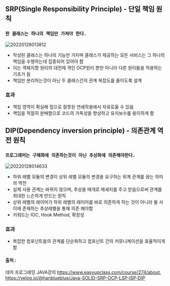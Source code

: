 ## SRP(Single Responsibility Principle) - 단일 책임 원칙

### `한 클래스는 하나의 책임만 가져야 한다.`

![20220128013812](https://user-images.githubusercontent.com/78770230/151404715-538bbe84-e786-4c37-a4a7-95afd743ba8d.jpg)

- 작성된 클래스는 하나의 기능만 가지며 클래스가 제공하는 모든 서비스는 그 하나의 책임을 수행하는데 집중되어 있어야 함
- 이는 객체지향 원리의 대전제 격인 OCP원리 뿐만 아니라 다른 원리들을 적용하는 기초가 됨
- 책임만 분리하는것이 아닌 두 클래스간의 관계 복잡도를 줄이도록 설계

### 효과

- 책임 영역이 확실해 짐으로 잘못된 연쇄작용에서 자유로울 수 있음
- 책임을 적절히 분배함으로 코드의 가독성을 향상하고 유지보수를 용이하게 함


## DIP(Dependency inversion principle) - 의존관계 역전 원칙

### `프로그래머는 구체화에 의존하는것이 아닌 추상화에 의존해야한다.`

![20220128014633](https://user-images.githubusercontent.com/78770230/151404735-9ffefca0-c3fd-4001-93c0-a78aad536b78.jpg)

- 하위 레벨 모듈의 변경이 상위 레벨 모듈의 변경을 요구하는 위계 관계를 끊는 의미의 역전
- 실제 사용 관계는 바뀌지 않으며, 추상을 매개로 메세지를 주고 받음으로써 관계를 최대한 느슨하게 만드는 원칙
- 상위 레벨의 레이어가 하위 레벨의 레이어를 바로 의존하게 하는 것이 아니라 둘 사이에 존재하는 추상레벨을 통해 의존 해야함
- 키워드는 IOC, Hook Method, 확장성


### 효과

- 복잡한 컴포넌트들의 관계를 단순화하고 컴포넌트 간의 커뮤니케이션을 효율적이게 함

#### 출처 : 
데어 프로그래밍 JAVA강의 <https://www.easyupclass.com/course/274/about>,  
 <https://velog.io/@hanblueblue/Java-SOLID-SRP-OCP-LSP-ISP-DIP>
